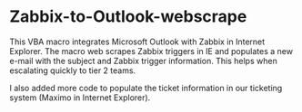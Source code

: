 # Zabbix-to-Outlook-webscrape

This VBA macro integrates Microsoft Outlook with Zabbix in Internet Explorer. The macro web scrapes Zabbix triggers in IE and populates a new e-mail with the subject and Zabbix trigger information. This helps when escalating quickly to tier 2 teams.  

I also added more code to populate the ticket information in our ticketing system (Maximo in Internet Explorer).
